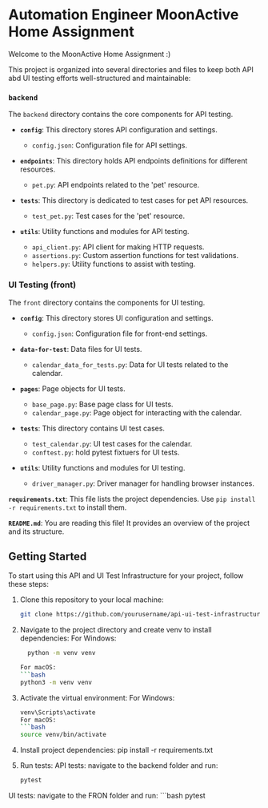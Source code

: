 # Automation Engineer MoonActive Home Assignment

Welcome to the  MoonActive Home Assignment :)

This project is organized into several directories and files to keep both API abd UI testing efforts well-structured and maintainable:

### `backend`

The `backend` directory contains the core components for API testing.

- **`config`**: This directory stores API configuration and settings.
  - `config.json`: Configuration file for API settings.

- **`endpoints`**: This directory holds API endpoints definitions for different resources.
  - `pet.py`: API endpoints related to the 'pet' resource.

- **`tests`**: This directory is dedicated to test cases for pet API resources.
  - `test_pet.py`: Test cases for the 'pet' resource.

- **`utils`**: Utility functions and modules for API testing.
  - `api_client.py`: API client for making HTTP requests.
  - `assertions.py`: Custom assertion functions for test validations.
  - `helpers.py`: Utility functions to assist with testing.

### UI Testing (front)

The `front` directory contains the components for UI testing.

- **`config`**: This directory stores UI configuration and settings.
  - `config.json`: Configuration file for front-end settings.

- **`data-for-test`**: Data files for UI tests.
  - `calendar_data_for_tests.py`: Data for UI tests related to the calendar.

- **`pages`**: Page objects for UI tests.
  - `base_page.py`: Base page class for UI tests.
  - `calendar_page.py`: Page object for interacting with the calendar.

- **`tests`**: This directory contains UI test cases.
  - `test_calendar.py`: UI test cases for the calendar.
  - `conftest.py`: hold pytest fixtuers for UI tests.

- **`utils`**: Utility functions and modules for UI testing.
  - `driver_manager.py`: Driver manager for handling browser instances.

**`requirements.txt`**: This file lists the project dependencies. Use `pip install -r requirements.txt` to install them.

**`README.md`**: You are reading this file! It provides an overview of the project and its structure.


## Getting Started

To start using this API and UI Test Infrastructure for your project, follow these steps:

1. Clone this repository to your local machine:

   ```bash
   git clone https://github.com/yourusername/api-ui-test-infrastructure.git
   
2. Navigate to the project directory and create venv to install dependencies:
   For Windows:
      ```bash
        python -m venv venv

   For macOS:
      ```bash
      python3 -m venv venv
3. Activate the virtual environment:
  For Windows:
   ```bash
   venv\Scripts\activate
   For macOS:
   ```bash
   source venv/bin/activate

4. Install project dependencies:
   pip install -r requirements.txt

5. Run tests:
   API tests:
   navigate to the backend folder and run:
    ```bash
    pytest
  UI tests:
   navigate to the FRON folder and run:
    ```bash
    pytest
   


